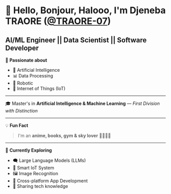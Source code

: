 # 👋 Hello, Bonjour, Halooo, I'm **Djeneba TRAORE** ([@TRAORE-07](https://github.com/TRAORE-07))  
## AI/ML Engineer || Data Scientist || Software Developer

💖 **Passionate about**
- 🧠 Artificial Intelligence
- 📊 Data Processing
- 🤖 Robotic
- 📡 Internet of Things (IoT)

---

🎓 Master's in **Artificial Intelligence & Machine Learning** — *First Division with Distinction*  

---

💡 **Fun Fact**  
> I'm an **anime, books, gym & sky lover** 🌌🏋️‍♀️✨  

---

🌱 **Currently Exploring**
- 🗨️ Large Language Models (LLMs)
- 📡 Smart IoT System
- 🖼️ Image Recognition  
- 📱 Cross-platform App Development  
- 🚀 Sharing tech knowledge
